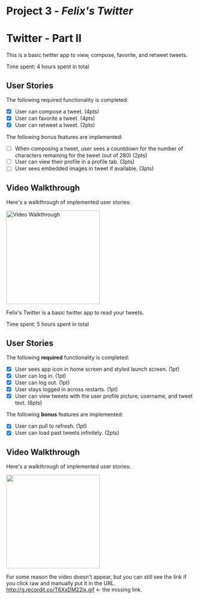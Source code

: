 # Project 3 - *Felix's Twitter*

# Twitter - Part II

This is a basic twitter app to view, compose, favorite, and retweet tweets.

Time spent: 4 hours spent in total

## User Stories

The following required functionality is completed:

- [x] User can compose a tweet. (4pts)
- [x] User can favorite a tweet. (4pts)
- [x] User can retweet a tweet. (2pts)

The following bonus features are implemented:

- [ ] When composing a tweet, user sees a countdown for the number of characters remaining for the tweet (out of 280) (2pts)
- [ ] User can view their profile in a profile tab. (3pts)
- [ ] User sees embedded images in tweet if available. (3pts)

## Video Walkthrough

Here's a walkthrough of implemented user stories:

<img src='http://g.recordit.co/v0E7GTK4xE.gif' title='Video Walkthrough' width=250 alt='Video Walkthrough' />

Felix's Twitter is a basic twitter app to read your tweets.

Time spent: 5 hours spent in total

## User Stories

The following **required** functionality is completed:

- [x] User sees app icon in home screen and styled launch screen. (1pt)
- [x] User can log in. (1pt)
- [x] User can log out. (1pt)
- [x] User stays logged in across restarts. (1pt)
- [x] User can view tweets with the user profile picture, username, and tweet text. (6pts)

The following **bonus** features are implemented:

- [x] User can pull to refresh. (1pt)
- [x] User can load past tweets infinitely. (2pts)

## Video Walkthrough

Here's a walkthrough of implemented user stories:

<img src="http://g.recordit.co/T6XxDM22jx.gif" width=250><br>

For some reason the video doesn't appear, but you can still see the link if you click raw and manually put it in the URL.
http://g.recordit.co/T6XxDM22jx.gif <- the missing link.

